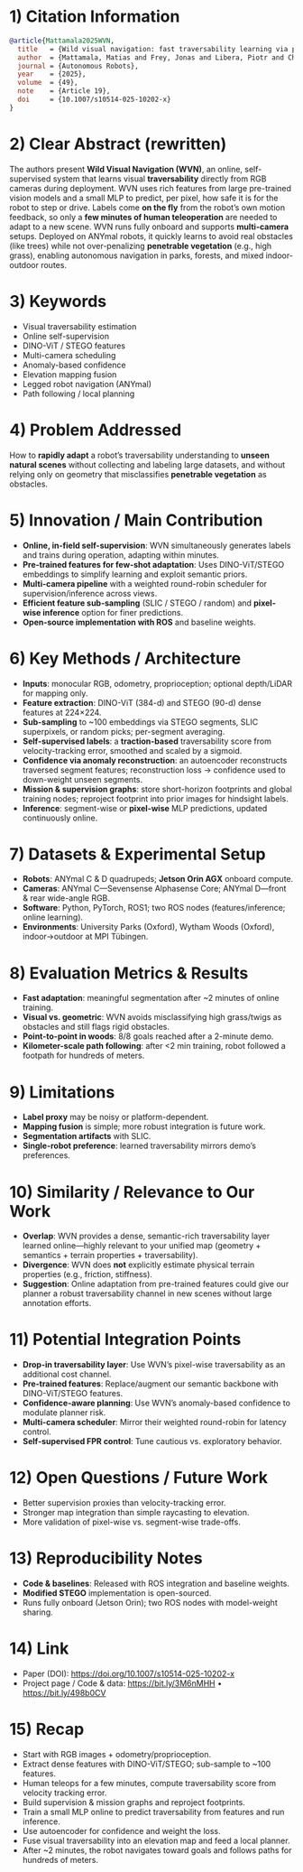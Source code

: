# 1) Citation Information

```bibtex
@article{Mattamala2025WVN,
  title   = {Wild visual navigation: fast traversability learning via pre-trained models and online self-supervision},
  author  = {Mattamala, Matias and Frey, Jonas and Libera, Piotr and Chebrolu, Nived and Martius, Georg and Cadena, Cesar and Hutter, Marco and Fallon, Maurice},
  journal = {Autonomous Robots},
  year    = {2025},
  volume  = {49},
  note    = {Article 19},
  doi     = {10.1007/s10514-025-10202-x}
}
```

# 2) Clear Abstract (rewritten)

The authors present **Wild Visual Navigation (WVN)**, an online, self-supervised system that learns visual **traversability** directly from RGB cameras during deployment. WVN uses rich features from large pre-trained vision models and a small MLP to predict, per pixel, how safe it is for the robot to step or drive. Labels come **on the fly** from the robot’s own motion feedback, so only a **few minutes of human teleoperation** are needed to adapt to a new scene. WVN runs fully onboard and supports **multi-camera** setups. Deployed on ANYmal robots, it quickly learns to avoid real obstacles (like trees) while not over-penalizing **penetrable vegetation** (e.g., high grass), enabling autonomous navigation in parks, forests, and mixed indoor-outdoor routes.

# 3) Keywords
- Visual traversability estimation
- Online self-supervision
- DINO-ViT / STEGO features
- Multi-camera scheduling
- Anomaly-based confidence
- Elevation mapping fusion
- Legged robot navigation (ANYmal)
- Path following / local planning

# 4) Problem Addressed
How to **rapidly adapt** a robot’s traversability understanding to **unseen natural scenes** without collecting and labeling large datasets, and without relying only on geometry that misclassifies **penetrable vegetation** as obstacles.

# 5) Innovation / Main Contribution
- **Online, in-field self-supervision**: WVN simultaneously generates labels and trains during operation, adapting within minutes.
- **Pre-trained features for few-shot adaptation**: Uses DINO-ViT/STEGO embeddings to simplify learning and exploit semantic priors.
- **Multi-camera pipeline** with a weighted round-robin scheduler for supervision/inference across views.
- **Efficient feature sub-sampling** (SLIC / STEGO / random) and **pixel-wise inference** option for finer predictions.
- **Open-source implementation with ROS** and baseline weights.

# 6) Key Methods / Architecture
- **Inputs**: monocular RGB, odometry, proprioception; optional depth/LiDAR for mapping only.
- **Feature extraction**: DINO-ViT (384-d) and STEGO (90-d) dense features at 224×224.
- **Sub-sampling** to ~100 embeddings via STEGO segments, SLIC superpixels, or random picks; per-segment averaging.
- **Self-supervised labels**: a **traction-based** traversability score from velocity-tracking error, smoothed and scaled by a sigmoid.
- **Confidence via anomaly reconstruction**: an autoencoder reconstructs traversed segment features; reconstruction loss → confidence used to down-weight unseen segments.
- **Mission & supervision graphs**: store short-horizon footprints and global training nodes; reproject footprint into prior images for hindsight labels.
- **Inference**: segment-wise or **pixel-wise** MLP predictions, updated continuously online.

# 7) Datasets & Experimental Setup
- **Robots**: ANYmal C & D quadrupeds; **Jetson Orin AGX** onboard compute.
- **Cameras**: ANYmal C—Sevensense Alphasense Core; ANYmal D—front & rear wide-angle RGB.
- **Software**: Python, PyTorch, ROS1; two ROS nodes (features/inference; online learning).
- **Environments**: University Parks (Oxford), Wytham Woods (Oxford), indoor→outdoor at MPI Tübingen.

# 8) Evaluation Metrics & Results
- **Fast adaptation**: meaningful segmentation after ~2 minutes of online training.
- **Visual vs. geometric**: WVN avoids misclassifying high grass/twigs as obstacles and still flags rigid obstacles.
- **Point-to-point in woods**: 8/8 goals reached after a 2-minute demo.
- **Kilometer-scale path following**: after <2 min training, robot followed a footpath for hundreds of meters.

# 9) Limitations
- **Label proxy** may be noisy or platform-dependent.
- **Mapping fusion** is simple; more robust integration is future work.
- **Segmentation artifacts** with SLIC.
- **Single-robot preference**: learned traversability mirrors demo’s preferences.

# 10) Similarity / Relevance to Our Work
- **Overlap**: WVN provides a dense, semantic-rich traversability layer learned online—highly relevant to your unified map (geometry + semantics + terrain properties + traversability).
- **Divergence**: WVN does **not** explicitly estimate physical terrain properties (e.g., friction, stiffness).
- **Suggestion**: Online adaptation from pre-trained features could give our planner a robust traversability channel in new scenes without large annotation efforts.

# 11) Potential Integration Points
- **Drop-in traversability layer**: Use WVN’s pixel-wise traversability as an additional cost channel.
- **Pre-trained features**: Replace/augment our semantic backbone with DINO-ViT/STEGO features.
- **Confidence-aware planning**: Use WVN’s anomaly-based confidence to modulate planner risk.
- **Multi-camera scheduler**: Mirror their weighted round-robin for latency control.
- **Self-supervised FPR control**: Tune cautious vs. exploratory behavior.

# 12) Open Questions / Future Work
- Better supervision proxies than velocity-tracking error.
- Stronger map integration than simple raycasting to elevation.
- More validation of pixel-wise vs. segment-wise trade-offs.

# 13) Reproducibility Notes
- **Code & baselines**: Released with ROS integration and baseline weights.
- **Modified STEGO** implementation is open-sourced.
- Runs fully onboard (Jetson Orin); two ROS nodes with model-weight sharing.

# 14) Link
- Paper (DOI): https://doi.org/10.1007/s10514-025-10202-x
- Project page / Code & data: https://bit.ly/3M6nMHH • https://bit.ly/498b0CV

# 15) Recap
- Start with RGB images + odometry/proprioception.
- Extract dense features with DINO-ViT/STEGO; sub-sample to ~100 features.
- Human teleops for a few minutes, compute traversability score from velocity tracking error.
- Build supervision & mission graphs and reproject footprints.
- Train a small MLP online to predict traversability from features and run inference.
- Use autoencoder for confidence and weight the loss.
- Fuse visual traversability into an elevation map and feed a local planner.
- After ~2 minutes, the robot navigates toward goals and follows paths for hundreds of meters.
